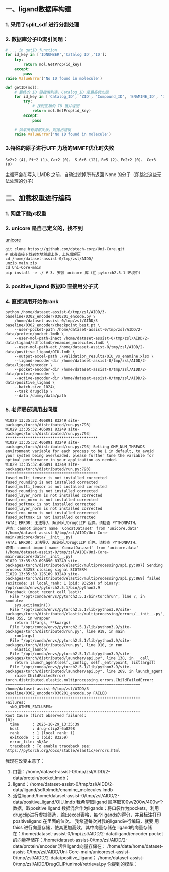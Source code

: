 ## 一、ligand数据库构建
### 1. 采用了split_sdf 进行分割处理
### 2. 数据库分子ID索引问题：
```python
# ... in getID function
for id_key in ['IDNUMBER','Catalog ID','ID']:
    try:
        return mol.GetProp(id_key)
    except:
        pass
raise ValueError('No ID found in molecule')
```
```python
def getID(mol):
    # 最终的 ID 键搜索列表，Catalog_ID 是最高优先级
    for id_key in ['Catalog_ID', 'ZID', 'Compound_ID', 'ENAMINE_ID', 'IDNUMBER', 'Catalog ID', 'ID', 'NSC']: 
        try:
            # 找到正确的 ID 键并返回
            return mol.GetProp(id_key)
        except:
            pass
    
    # 如果所有键都失败，则抛出错误
    raise ValueError('No ID found in molecule')
```
### 3.特殊的原子进行UFF 力场的MMFF优化时失败
```text
Se2+2 (4)、Pt+2 (1)、Ca+2 (0)、 S_6+6 (12)、Re5 (2)、Fe2+2 (0)、 Ce+3 (0)
```
主循环会在写入 LMDB 之前，自动过滤掉所有返回 None 的分子（即跳过这些无法处理的分子）
## 二、加载权重进行编码
### 1. 网盘下载pt权重
### 2. unicore 是自己定义的，找不到
[unicore](https://github.com/dptech-corp/Uni-Core)
```shell
git clone https://github.com/dptech-corp/Uni-Core.git
# 或者直接下载到本地然后上传，上传后解压
cd /home/dataset-assist-0/tmp/zsl/AIDD/
unzip main.zip
cd Uni-Core-main 
pip install -e ./ # 3. 安装 unicore 库（在 pytorch2.5.1 环境中）
```
### 3. positive_ligand 数据ID 直接用分子式

### 4. 直接调用开始做rank
```shell
python /home/dataset-assist-0/tmp/zsl/AIDD/3-baseline/0302_encoder/030201_encode.py \
    /home/dataset-assist-0/tmp/zsl/AIDD/3-baseline/0302_encoder/checkpoint_best.pt \
    --user-pocket-path /home/dataset-assist-0/tmp/zsl/AIDD/2-data/protein/pocket.lmdb \
    --user-mol-path-inact /home/dataset-assist-0/tmp/zsl/AIDD/2-data/ligand/sdftolmdb/enamine_molecules.lmdb \
    --user-mol-path-act /home/dataset-assist-0/tmp/zsl/AIDD/2-data/positive_ligand/OIU.lmdb \
    --output-excel-path ./validation_results/OIU_vs_enamine.xlsx \
    --ligand-encoder-dir /home/dataset-assist-0/tmp/zsl/AIDD/2-data/ligand/encoder \
    --pocket-encoder-dir /home/dataset-assist-0/tmp/zsl/AIDD/2-data/protein/encoder \
    --active-encoder-dir /home/dataset-assist-0/tmp/zsl/AIDD/2-data/positive_ligand \
    --batch-size 1024\
    --task drugclip \
    --data /dummy/data/path
```
### 5. 老师局部调用出问题
```shell
W1029 13:35:32.406891 83249 site-packages/torch/distributed/run.py:793] 
W1029 13:35:32.406891 83249 site-packages/torch/distributed/run.py:793] *****************************************
W1029 13:35:32.406891 83249 site-packages/torch/distributed/run.py:793] Setting OMP_NUM_THREADS environment variable for each process to be 1 in default, to avoid your system being overloaded, please further tune the variable for optimal performance in your application as needed. 
W1029 13:35:32.406891 83249 site-packages/torch/distributed/run.py:793] *****************************************
fused_multi_tensor is not installed corrected
fused_rounding is not installed corrected
fused_multi_tensor is not installed corrected
fused_rounding is not installed corrected
fused_layer_norm is not installed corrected
fused_rms_norm is not installed corrected
fused_softmax is not installed corrected
fused_layer_norm is not installed corrected
fused_rms_norm is not installed corrected
fused_softmax is not installed corrected
FATAL ERROR: 无法导入 UniMol/DrugCLIP 组件。请检查 PYTHONPATH。
详情: cannot import name 'ConcatDataset' from 'unicore.data' (/home/dataset-assist-0/tmp/zsl/AIDD/Uni-Core-main/unicore/data/__init__.py)
FATAL ERROR: 无法导入 UniMol/DrugCLIP 组件。请检查 PYTHONPATH。
详情: cannot import name 'ConcatDataset' from 'unicore.data' (/home/dataset-assist-0/tmp/zsl/AIDD/Uni-Core-main/unicore/data/__init__.py)
W1029 13:35:39.093090 83249 site-packages/torch/distributed/elastic/multiprocessing/api.py:897] Sending process 83258 closing signal SIGTERM
E1029 13:35:39.126109 83249 site-packages/torch/distributed/elastic/multiprocessing/api.py:869] failed (exitcode: 1) local_rank: 1 (pid: 83259) of binary: /opt/conda/envs/pytorch2.5.1/bin/python3.9
Traceback (most recent call last):
  File "/opt/conda/envs/pytorch2.5.1/bin/torchrun", line 7, in <module>
    sys.exit(main())
  File "/opt/conda/envs/pytorch2.5.1/lib/python3.9/site-packages/torch/distributed/elastic/multiprocessing/errors/__init__.py", line 355, in wrapper
    return f(*args, **kwargs)
  File "/opt/conda/envs/pytorch2.5.1/lib/python3.9/site-packages/torch/distributed/run.py", line 919, in main
    run(args)
  File "/opt/conda/envs/pytorch2.5.1/lib/python3.9/site-packages/torch/distributed/run.py", line 910, in run
    elastic_launch(
  File "/opt/conda/envs/pytorch2.5.1/lib/python3.9/site-packages/torch/distributed/launcher/api.py", line 138, in __call__
    return launch_agent(self._config, self._entrypoint, list(args))
  File "/opt/conda/envs/pytorch2.5.1/lib/python3.9/site-packages/torch/distributed/launcher/api.py", line 269, in launch_agent
    raise ChildFailedError(
torch.distributed.elastic.multiprocessing.errors.ChildFailedError: 
============================================================
/home/dataset-assist-0/tmp/zsl/AIDD/3-baseline/0302_encoder/030201_encode.py FAILED
------------------------------------------------------------
Failures:
  <NO_OTHER_FAILURES>
------------------------------------------------------------
Root Cause (first observed failure):
[0]:
  time      : 2025-10-29_13:35:39
  host      : drug-clip2-6a8298
  rank      : 1 (local_rank: 1)
  exitcode  : 1 (pid: 83259)
  error_file: <N/A>
  traceback : To enable traceback see: https://pytorch.org/docs/stable/elastic/errors.html
```

 我现在改变主意了：
1. 口袋：/home/dataset-assist-0/tmp/zsl/AIDD/2-data/protein/pocket.lmdb；
2. ligand：/home/dataset-assist-0/tmp/zsl/AIDD/2-data/ligand/sdftolmdb/enamine_molecules.lmdb
3. 活性ligand:/home/dataset-assist-0/tmp/zsl/AIDD/2-data/positive_ligand/OIU.lmdb
我希望取ligand 顺序取100w/200w/400w个数据，取positive ligand 数据混合作为ligands；将口袋作为pockets，利用drugclip进行虚拟筛选，输出excel表格，每个ligands的得分，并且标注打印positiveligand 在里面的位次。
我希望每次对我的ligand进行编码，就要 用faiss 进行向量存储，使其更加高效，其中向量存储在
ligand的向量存储在：/home/dataset-assist-0/tmp/zsl/AIDD/2-data/ligand/encoder
pocket的向量存储在：/home/dataset-assist-0/tmp/zsl/AIDD/2-data/protein/encoder
活性ligand向量存储在：
/home/data/home/dataset-assist-0/tmp/zsl/AIDD/Uni-Core-main/unicoreset-assist-0/tmp/zsl/AIDD/2-data/positive_ligand；
/home/dataset-assist-0/tmp/zsl/AIDD/DrugCLIP/unimol/retrieval.py
你提到的模型：